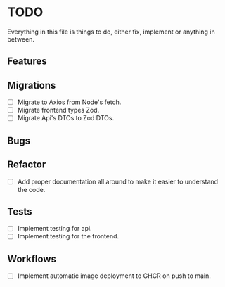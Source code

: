 # TODO

Everything in this file is things to do, either fix, implement or anything in between.

## Features

## Migrations

-   [ ] Migrate to Axios from Node's fetch.
-   [ ] Migrate frontend types Zod.
-   [ ] Migrate Api's DTOs to Zod DTOs.

## Bugs

## Refactor

-   [ ] Add proper documentation all around to make it easier to understand the code.

## Tests

-   [ ] Implement testing for api.
-   [ ] Implement testing for the frontend.

## Workflows

-   [ ] Implement automatic image deployment to GHCR on push to main.
